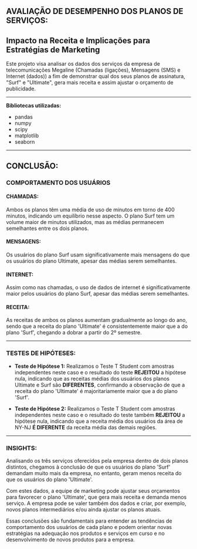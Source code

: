 ## AVALIAÇÃO DE DESEMPENHO DOS PLANOS DE SERVIÇOS:
## Impacto na Receita e Implicações para Estratégias de Marketing

Este projeto visa analisar os dados dos serviços da empresa de telecomunicações Megaline (Chamadas (ligações), Mensagens (SMS) e Internet (dados)) a fim de demonstrar qual dos seus planos de assinatura, "Surf" e "Ultimate", gera mais receita e assim ajustar o orçamento de publicidade.

---

**Bibliotecas utilizadas:**

- pandas
- numpy
- scipy
- matplotlib
- seaborn

---

## CONCLUSÃO:
### COMPORTAMENTO DOS USUÁRIOS

#### CHAMADAS:
Ambos os planos têm uma média de uso de minutos em torno de 400 minutos, indicando um equilíbrio nesse aspecto. O plano Surf tem um volume maior de minutos utilizados, mas as médias permanecem semelhantes entre os dois planos.

#### MENSAGENS:
Os usuários do plano Surf usam significativamente mais mensagens do que os usuários do plano Ultimate, apesar das médias serem semelhantes.

#### INTERNET:
Assim como nas chamadas, o uso de dados de internet é significativamente maior pelos usuários do plano Surf, apesar das médias serem semelhantes.

#### RECEITA:
As receitas de ambos os planos aumentam gradualmente ao longo do ano, sendo que a receita do plano 'Ultimate' é consistentemente maior que a do plano 'Surf', chegando a dobrar a partir do 2º semestre.

---

### TESTES DE HIPÓTESES:

- **Teste de Hipótese 1:** Realizamos o Teste T Student com amostras independentes neste caso e o resultado do teste **REJEITOU** a hipótese nula, indicando que as receitas médias dos usuários dos planos Ultimate e Surf são **DIFERENTES**, confirmando a observação de que a receita do plano 'Ultimate' é majoritariamente maior que a do plano 'Surf'.

- **Teste de Hipótese 2:** Realizamos o Teste T Student com amostras independentes neste caso e o resultado do teste também **REJEITOU** a hipótese nula, indicando que a receita média dos usuários da área de NY-NJ **É DIFERENTE** da receita média das demais regiões.

---

### INSIGHTS:

Analisando os três serviços oferecidos pela empresa dentro de dois planos distintos, chegamos à conclusão de que os usuários do plano 'Surf' demandam muito mais da empresa, no entanto, geram menos receita do que os usuários do plano 'Ultimate'.

Com estes dados, a equipe de marketing pode ajustar seus orçamentos para favorecer o plano 'Ultimate', que gera mais receita e demanda menos serviço. A empresa pode se valer também dos dados e criar, por exemplo, novos planos intermediários e/ou ainda ajustar os planos atuais.

Essas conclusões são fundamentais para entender as tendências de comportamento dos usuários de cada plano e podem orientar novas estratégias na adequação nos produtos e serviços em curso e no desenvolvimento de novos produtos para a empresa.
